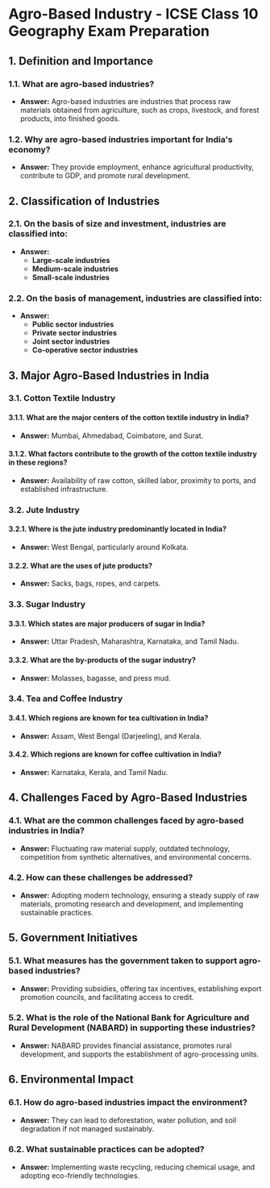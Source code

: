 # Agro-Based Industry - ICSE Class 10 Geography Exam Preparation

## 1. **Definition and Importance**

### **1.1. What are agro-based industries?**
- **Answer:** Agro-based industries are industries that process raw materials obtained from agriculture, such as crops, livestock, and forest products, into finished goods.

### **1.2. Why are agro-based industries important for India's economy?**
- **Answer:** They provide employment, enhance agricultural productivity, contribute to GDP, and promote rural development.

## 2. **Classification of Industries**

### **2.1. On the basis of size and investment, industries are classified into:**
- **Answer:**
  - **Large-scale industries**
  - **Medium-scale industries**
  - **Small-scale industries**

### **2.2. On the basis of management, industries are classified into:**
- **Answer:**
  - **Public sector industries**
  - **Private sector industries**
  - **Joint sector industries**
  - **Co-operative sector industries**

## 3. **Major Agro-Based Industries in India**

### **3.1. Cotton Textile Industry**

#### **3.1.1. What are the major centers of the cotton textile industry in India?**
- **Answer:** Mumbai, Ahmedabad, Coimbatore, and Surat.

#### **3.1.2. What factors contribute to the growth of the cotton textile industry in these regions?**
- **Answer:** Availability of raw cotton, skilled labor, proximity to ports, and established infrastructure.

### **3.2. Jute Industry**

#### **3.2.1. Where is the jute industry predominantly located in India?**
- **Answer:** West Bengal, particularly around Kolkata.

#### **3.2.2. What are the uses of jute products?**
- **Answer:** Sacks, bags, ropes, and carpets.

### **3.3. Sugar Industry**

#### **3.3.1. Which states are major producers of sugar in India?**
- **Answer:** Uttar Pradesh, Maharashtra, Karnataka, and Tamil Nadu.

#### **3.3.2. What are the by-products of the sugar industry?**
- **Answer:** Molasses, bagasse, and press mud.

### **3.4. Tea and Coffee Industry**

#### **3.4.1. Which regions are known for tea cultivation in India?**
- **Answer:** Assam, West Bengal (Darjeeling), and Kerala.

#### **3.4.2. Which regions are known for coffee cultivation in India?**
- **Answer:** Karnataka, Kerala, and Tamil Nadu.

## 4. **Challenges Faced by Agro-Based Industries**

### **4.1. What are the common challenges faced by agro-based industries in India?**
- **Answer:** Fluctuating raw material supply, outdated technology, competition from synthetic alternatives, and environmental concerns.

### **4.2. How can these challenges be addressed?**
- **Answer:** Adopting modern technology, ensuring a steady supply of raw materials, promoting research and development, and implementing sustainable practices.

## 5. **Government Initiatives**

### **5.1. What measures has the government taken to support agro-based industries?**
- **Answer:** Providing subsidies, offering tax incentives, establishing export promotion councils, and facilitating access to credit.

### **5.2. What is the role of the National Bank for Agriculture and Rural Development (NABARD) in supporting these industries?**
- **Answer:** NABARD provides financial assistance, promotes rural development, and supports the establishment of agro-processing units.

## 6. **Environmental Impact**

### **6.1. How do agro-based industries impact the environment?**
- **Answer:** They can lead to deforestation, water pollution, and soil degradation if not managed sustainably.

### **6.2. What sustainable practices can be adopted?**
- **Answer:** Implementing waste recycling, reducing chemical usage, and adopting eco-friendly technologies.


